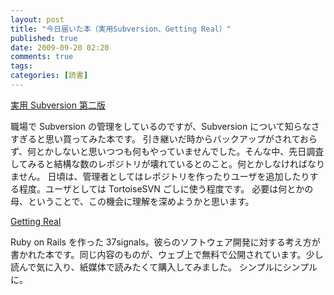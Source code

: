 ```yaml
---
layout: post
title: "今日届いた本（実用Subversion、Getting Real）"
published: true
date: 2009-09-20 02:20
comments: true
tags:
categories: [読書]
---
```


[実用 Subversion 第二版](http://amazon.co.jp/o/ASIN/4873114144/nanataisan-22)

職場で Subversion の管理をしているのですが、Subversion について知らなさすぎると思い買ってみた本です。
引き継いだ時からバックアップがされておらず、何とかしないと思いつつも何もやっていませんでした。そんな中、先日調査してみると結構な数のレポジトリが壊れているとのこと。何とかしなければなりません。
日頃は、管理者としてはレポジトリを作ったりユーザを追加したりする程度。ユーザとしては TortoiseSVN ごしに使う程度です。
必要は何とかの母、ということで、この機会に理解を深めようかと思います。

[Getting Real](http://gettingreal.37signals.com/GR_jpn.php)

Ruby on Rails を作った 37signals。彼らのソフトウェア開発に対する考え方が書かれた本です。同じ内容のものが、ウェブ上で無料で公開されています。少し読んで気に入り、紙媒体で読みたくて購入してみました。
シンプルにシンプルに。

